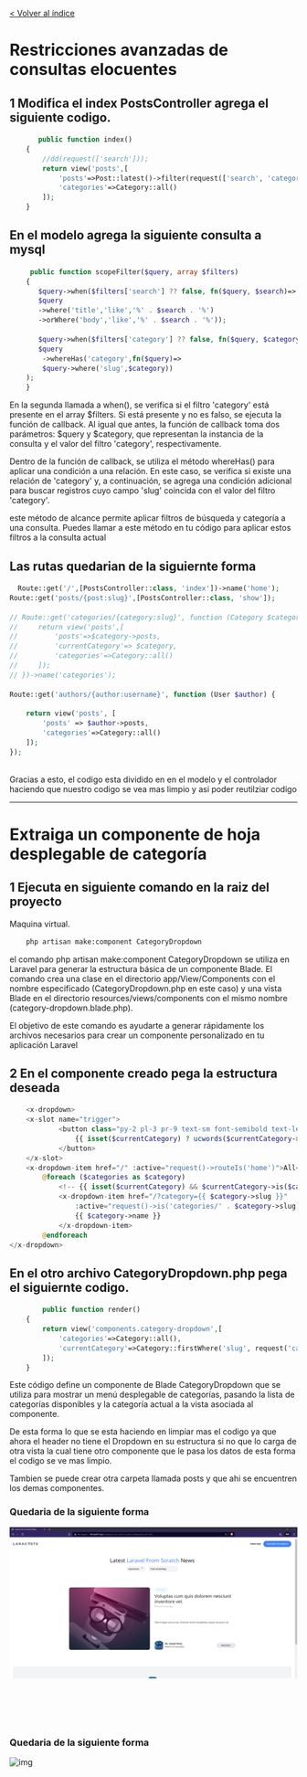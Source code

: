 [< Volver al índice](/docs/README.md)
# Restricciones avanzadas de consultas elocuentes

## 1 Modifica el index PostsController agrega el siguiente codigo.

```php
       public function index()
    {
        //dd(request(['search']));
        return view('posts',[
            'posts'=>Post::latest()->filter(request(['search', 'category']))->get(),
            'categories'=>Category::all()
        ]);
    }
```

## En el modelo agrega la siguiente consulta a mysql
```php
     public function scopeFilter($query, array $filters)
    {
       $query->when($filters['search'] ?? false, fn($query, $search)=>
       $query
       ->where('title','like','%' . $search . '%')
       ->orWhere('body','like','%' . $search . '%'));
       
       $query->when($filters['category'] ?? false, fn($query, $category)=>
       $query
        ->whereHas('category',fn($query)=> 
        $query->where('slug',$category))
    ); 
    }
```
En la segunda llamada a when(), se verifica si el filtro 'category' está presente en el array $filters. Si está presente y no es falso, se ejecuta la función de callback. Al igual que antes, la función de callback toma dos parámetros: $query y $category, que representan la instancia de la consulta y el valor del filtro 'category', respectivamente.

Dentro de la función de callback, se utiliza el método whereHas() para aplicar una condición a una relación. En este caso, se verifica si existe una relación de 'category' y, a continuación, se agrega una condición adicional para buscar registros cuyo campo 'slug' coincida con el valor del filtro 'category'.

 este método de alcance permite aplicar filtros de búsqueda y categoría a una consulta. Puedes llamar a este método en tu código para aplicar estos filtros a la consulta actual

## Las rutas quedarian de la siguiernte forma

```php
  Route::get('/',[PostsController::class, 'index'])->name('home');
Route::get('posts/{post:slug}',[PostsController::class, 'show']);

// Route::get('categories/{category:slug}', function (Category $category) {
//     return view('posts',[
//         'posts'=>$category->posts,
//         'currentCategory'=> $category,
//         'categories'=>Category::all()
//     ]);
// })->name('categories');

Route::get('authors/{author:username}', function (User $author) {
    
    return view('posts', [
        'posts' => $author->posts,
        'categories'=>Category::all()
    ]);
});
     
```
Gracias a esto, el codigo esta dividido en en el modelo y el controlador haciendo que nuestro codigo se vea mas limpio y asi poder reutilziar codigo

---

# Extraiga un componente de hoja desplegable de categoría

## 1 Ejecuta en siguiente comando en la raiz del proyecto
Maquina virtual.
```cmd
    php artisan make:component CategoryDropdown   
```
el comando php artisan make:component CategoryDropdown se utiliza en Laravel para generar la estructura básica de un componente Blade. El comando crea una clase en el directorio app/View/Components con el nombre especificado (CategoryDropdown.php en este caso) y una vista Blade en el directorio resources/views/components con el mismo nombre (category-dropdown.blade.php).

El objetivo de este comando es ayudarte a generar rápidamente los archivos necesarios para crear un componente personalizado en tu aplicación Laravel

## 2 En el componente creado pega la estructura deseada
```php
    <x-dropdown> 
    <x-slot name="trigger">
            <button class="py-2 pl-3 pr-9 text-sm font-semibold text-left w-full lg:w-32 flex lg:inline-flex">
                {{ isset($currentCategory) ? ucwords($currentCategory->name) : 'Categories' }}
            </button>                            
    </x-slot>
    <x-dropdown-item href="/" :active="request()->routeIs('home')">All</x-dropdown-item>
        @foreach ($categories as $category)
            <!-- {{ isset($currentCategory) && $currentCategory->is($category) ? 'bg-blue-500 text-white' : '' }}  -->
            <x-dropdown-item href="/?category={{ $category->slug }}"
                :active="request()->is('categories/' . $category->slug)">
                {{ $category->name }}
            </x-dropdown-item>
        @endforeach
</x-dropdown>
```
## En el otro archivo CategoryDropdown.php pega el siguiernte codigo.
```php
        public function render()
    {
        return view('components.category-dropdown',[
            'categories'=>Category::all(),
            'currentCategory'=>Category::firstWhere('slug', request('category'))
        ]);
    }
```
Este código define un componente de Blade CategoryDropdown que se utiliza para mostrar un menú desplegable de categorías, pasando la lista de categorías disponibles y la categoría actual a la vista asociada al componente.

De esta forma lo que se esta haciendo en limpiar mas el codigo ya que ahora el header no tiene el Dropdown en su estructura si no que lo carga de otra vista la cual tiene otro componente que le pasa los datos de esta forma el codigo se ve mas limpio.

Tambien se puede crear otra carpeta llamada posts y que ahi se encuentren los demas componentes.

### Quedaria de la siguiente forma
![img](img/web1.png)


## 
```php
    
```
## 
```php
```

### Quedaria de la siguiente forma
![img](img/Taller%2025/)